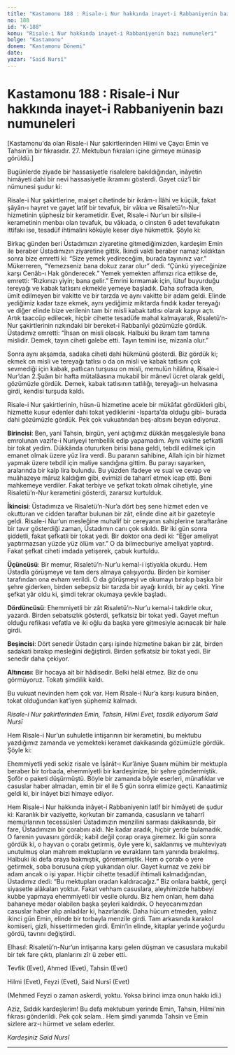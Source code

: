 ```yaml
---
title: "Kastamonu 188 : Risale-i Nur hakkında inayet-i Rabbaniyenin bazı numuneleri"
no: 188
id: "K-188"
konu: "Risale-i Nur hakkında inayet-i Rabbaniyenin bazı numuneleri"
bolge: "Kastamonu"
donem: "Kastamonu Dönemi"
date: 
yazar: "Said Nursî"
---
```


# Kastamonu 188 : Risale-i Nur hakkında inayet-i Rabbaniyenin bazı numuneleri

<p class="takdim">[Kastamonu'da olan Risale-i Nur şakirtlerinden Hilmi ve Çaycı Emin ve Tahsin’in bir fıkrasıdır. 27. Mektubun fıkraları içine girmeye münasip görüldü.]</p>

Bugünlerde ziyade bir hassasiyetle risalelere bakıldığından, inâyetin himâyeti dahi bir nevi hassasiyetle ikramını gösterdi. Gayet cüz’î bir nümunesi şudur ki:

Risale-i Nur şakirtlerine, maişet cihetinde bir ikrâm-ı İlâhi ve küçük, fakat şâyân-ı hayret ve gayet latîf bir tevafuk, bir vâkıa ve Risaletü’n-Nur hizmetinin şüphesiz bir kerametidir. Evet, Risale-i Nur’un bir silsile-i kerametinin menbaı olan tevafuk, bu vâkıada, o cinsten 6 adet tevafukatın ittifakı ise, tesadüf ihtimalini köküyle keser diye hükmettik. Şöyle ki:

Birkaç günden beri Üstadımızın ziyaretine gitmediğimizden, kardeşim Emin ile beraber Üstadımızın ziyaretine gittik. İkindi vakti beraber namaz kıldıktan sonra bize emretti ki: “Size yemek yedireceğim, burada tayınınız var.” Mükerreren, “Yemezseniz bana dokuz zarar olur” dedi. “Çünkü yiyeceğinize karşı Cenâb-ı Hak gönderecek.” Yemek yemekten affımızı rica ettikse de, emretti: “Rızkınızı yiyin; bana gelir.” Emrini kırmamak için, lütuf buyurduğu tereyağı ve kabak tatlısını ekmekle yemeye başladık. Daha sofrada iken, ümit edilmeyen bir vakitte ve bir tarzda ve aynı vakitte bir adam geldi. Elinde yediğimiz kadar taze ekmek, aynı yediğimiz miktarda fındık kadar tereyağı ve diğer elinde bize verilenin tam bir misli kabak tatlısı olarak kapıyı açtı. Artık taaccüp edilecek, hiçbir cihette tesadüfe mahal kalmayarak, Risaletü’n-Nur şakirtlerinin rızkındaki bir bereket-i Rabbanîyi gözümüzle gördük. Üstadımız emretti: “İhsan on misli olacak. Halbuki bu ikram tam tamına mislidir. Demek, tayın ciheti galebe etti. Tayın temini ise, mizanla olur.”

Sonra aynı akşamda, sadaka ciheti dahi hükmünü gösterdi. Biz gördük ki; ekmek on misli ve tereyağı tatlısı o da on misli ve kabak tatlısını çok sevmediği için kabak, patlıcan turşusu on misli, memulün hilâfına, Risale-i Nur’dan 2.Şuâın bir hafta mütalâasına mukabil bir mânevî ücret olarak geldi, gözümüzle gördük. Demek, kabak tatlısının tatlılığı, tereyağı-un helvasına girdi, kendisi turşuda kaldı.

Risale-i Nur şakirtlerinin, hüsn-ü hizmetine acele bir mükâfat gördükleri gibi, hizmette kusur edenler dahi tokat yediklerini -Isparta’da olduğu gibi- burada dahi gözümüzle gördük. Pek çok vukuatından beş-altısını beyan ediyoruz.

**Birincisi**: Ben, yani Tahsin, birgün, yeni açtığımız dükkân meşgalesiyle bana emrolunan vazife-i Nuriyeyi tembellik edip yapamadım. Aynı vakitte şefkatli bir tokat yedim. Dükkânda otururken birisi bana geldi, tebdil edilmek için emanet olmak üzere yüz lira verdi. Bu paranın sahibine, Allah için bir hizmet yapmak üzere tebdil için maliye sandığına gittim. Bu parayı sayarken, aralarında bir kalp lira bulundu. Bu yüzden ifadeye ve sual ve cevap ve muâhazeye mâruz kaldığım gibi, evimizi de taharrî etmek icap etti. Beni mahkemeye verdiler. Fakat terbiye ve şefkat tokatı olmak cihetiyle, yine Risaletü’n-Nur kerametini gösterdi, zararsız kurtulduk.

**İkincisi**: Üstadımıza ve Risaletü’n-Nur’a dört beş sene hizmet eden ve okutturan ve cidden taraftar bulunan bir zât, elinde dine ait bir gazeteyle geldi. Risale-i Nur’un mesleğine muhalif bir cereyanın sahiplerine taraftarâne bir tavır gösterdiği zaman, Üstadımın canı çok sıkıldı. Bir iki gün sonra şiddetli, fakat şefkatli bir tokat yedi. Bir doktor ona dedi ki: “Eğer ameliyat yaptırmazsan yüzde yüz ölüm var.” O da bilmecburiye ameliyat yaptırdı. Fakat şefkat ciheti imdada yetişerek, çabuk kurtuldu.

**Üçüncüsü**: Bir memur, Risaletü’n-Nur’u kemal-i iştiyakla okurdu. Hem Üstadla görüşmeye ve tam ders almaya çalışıyordu. Birden bir komiser tarafından ona evham verildi. O da görüşmeyi ve okumayı bırakıp başka bir şehre giderken, birden sebepsiz bir tarzda bir ayağı kırıldı, bir ay çekti. Yine şefkat yâr oldu ki, şimdi tekrar okumaya şevkle başladı.

**Dördüncüsü**: Ehemmiyetli bir zât Risaletü’n-Nur’u kemal-i takdirle okur, yazardı. Birden sebatsızlık gösterdi, şefkatsiz bir tokat yedi. Gayet meftun olduğu refikası vefatla ve iki oğlu da başka yere gitmesiyle acınacak bir hale girdi.

**Beşincisi**: Dört senedir Üstadın çarşı işinde hizmetine bakan bir zât, birden sadakati bırakıp mesleğini değiştirdi. Birden şefkatsiz bir tokat yedi. Bir senedir daha çekiyor.

**Altıncısı**: Bir hocaya ait bir hâdisedir. Belki helâl etmez. Biz de onu görmüyoruz. Tokatı şimdilik kaldı.

Bu vukuat nevinden hem çok var. Hem Risale-i Nur’a karşı kusura binâen, tokat olduğundan kat’iyen şüphemiz kalmadı.

*Risale-i Nur şakirtlerinden*
*Emin, Tahsin, Hilmi*
*Evet, tasdik ediyorum*
*Said Nursî*

Hem Risale-i Nur’un suhuletle intişarının bir kerametini, bu mektubu yazdığımız zamanda ve yemekteki keramet dakikasında gözümüzle gördük. Şöyle ki:

Ehemmiyetli yedi sekiz risale ve İşârât-ı Kur’âniye Şuaını mühim bir mektupla beraber bir torbada, ehemmiyetli bir kardeşimize, bir şehre göndermiştik. Şoför o paketi düşürmüştü. Böyle bir zamanda böyle eserleri, münafıklar ve casuslar haber almadan, emin bir el ile 5 gün sonra elimize geçti. Kanaatimiz geldi ki, bir inâyet bizi himaye ediyor.

Hem Risale-i Nur hakkında inâyet-i Rabbaniyenin latîf bir himâyeti de şudur ki: Karanlık bir vaziyette, korkutan bir zamanda, casusların ve taharrî memurlarının tecessüsleri Üstadımızın menzilini sarması dakikasında, bir fare, Üstadımızın bir çorabını aldı. Ne kadar aradık, hiçbir yerde bulamadık. O farenin yuvasını gördük; kabil değil çorap oraya giremez. İki gün sonra gördük ki, o hayvan o çorabı getirmiş, öyle yere ki, saklanmış ve muhteviyatı unutulmuş olan mahrem mektupların ve evrakların tam yanında bırakılmış. Halbuki iki defa oraya bakmıştık, görememiştik. Hem o çorabı o yere getirmek, soba borusuna çıkıp yukarıdan olur. Gayet kurnaz ve zeki bir adam ancak o işi yapar. Hiçbir cihette tesadüf ihtimali kalmadığından, Üstadımız dedi: “Bu mektupları oradan kaldıracağız.” Biz onlara baktık, gerçi siyasetle alâkaları yoktur. Fakat vehham casuslara, aleyhimizde habbeyi kubbe yapmaya ehemmiyetli bir vesile olurdu. Biz hem onları, hem daha bahaneye medar olabilen başka şeyleri kaldırdık. O heyecanımızdan casuslar haber alıp anladılar ki, hazırlandık. Daha hücum etmeden, yalnız ikinci gün Emin, elinde bir torbayla menzile girdi. Tam arkasında karakol komiseri, gizli, hissettirmeden girdi. Emin’in elinde, kitaplar yerinde yoğurdu gördü, tavrını değiştirdi.

Elhasıl: Risaletü’n-Nur’un intişarına karşı gelen düşman ve casuslara mukabil bir tek fare çıktı, planlarını zîr ü zeber etti.

Tevfik (Evet), Ahmed (Evet), Tahsin (Evet)

Hilmi (Evet), Feyzi (Evet), Said Nursî (Evet)

(Mehmed Feyzi o zaman askerdi, yoktu. Yoksa birinci imza onun hakkı idi.)

Aziz, Sıddık kardeşlerim! Bu defa mektubum yerinde Emin, Tahsin, Hilmi'nin fıkrası gönderildi. Pek çok selam.. Hem şimdi yanımda Tahsin ve Emin sizlere arz-ı hürmet ve selam ederler.

*Kardeşiniz*
*Said Nursî*

***
